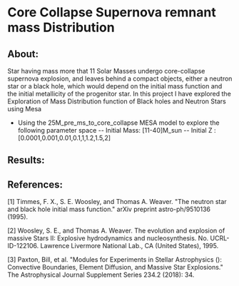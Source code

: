 # Core Collapse Supernova remnant mass Distribution

## About:
Star having mass more that 11 Solar Masses undergo core-collapse supernova explosion, and leaves behind a compact objects, either a neutron star or a black hole, which would depend on the initial mass function and the initial metallicity of the progenitor star.
In this project I have explored the 
Exploration of Mass Distribution function of Black holes and Neutron Stars using Mesa

- Using the 25M_pre_ms_to_core_collapse MESA model to explore the following parameter space 
 -- Initial Mass: [11-40]M_sun
 -- Initial Z : [0.0001,0.001,0.01,0.1,1,1.2,1.5,2]
 

## Results:

## References:
[1] Timmes, F. X., S. E. Woosley, and Thomas A. Weaver. "The neutron star and black hole initial mass function." arXiv preprint astro-ph/9510136 (1995). 

[2] Woosley, S. E., and Thomas A. Weaver. The evolution and explosion of massive Stars II: Explosive hydrodynamics and nucleosynthesis. No. UCRL-ID-122106. Lawrence Livermore National Lab., CA (United States), 1995. 

[3] Paxton, Bill, et al. "Modules for Experiments in Stellar Astrophysics (): Convective Boundaries, Element Diffusion, and Massive Star Explosions." The Astrophysical Journal Supplement Series 234.2 (2018): 34.
